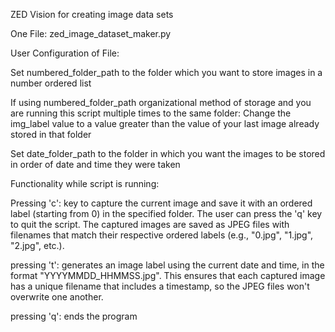 ZED Vision for creating image data sets

One File: zed_image_dataset_maker.py



User Configuration of File:

Set numbered_folder_path to the folder which you want to store images in a number ordered list

If using numbered_folder_path organizational method of storage and you are running this script multiple times to the same folder:
Change the img_label value to a value greater than the value of your last image already stored in that folder


Set date_folder_path to the folder in which you want the images to be stored in order of date and time they were taken



Functionality while script is running:

Pressing 'c':
key to capture the current image and save it with an ordered label (starting from 0) in the specified folder. The user can press the 'q' key to quit the script.
The captured images are saved as JPEG files with filenames that match their respective ordered labels (e.g., "0.jpg", "1.jpg", "2.jpg", etc.).

pressing 't':
generates an image label using the current date and time, in the format "YYYYMMDD_HHMMSS.jpg". 
This ensures that each captured image has a unique filename that includes a timestamp, so the JPEG files won't overwrite one another.

pressing 'q':
ends the program
